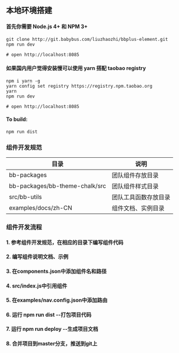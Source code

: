 ## 本地环境搭建

#### 首先你需要 Node.js 4+ 和 NPM 3+

```shell
git clone http://git.babybus.com/liuzhaozhi/bbplus-element.git
npm run dev

# open http://localhost:8085
```

#### 如果国内用户觉得安装慢可以使用 yarn 搭配 taobao registry

```shell
npm i yarn -g
yarn config set registry https://registry.npm.taobao.org
yarn
npm run dev

# open http://localhost:8085
```

#### To build:

```shell
npm run dist
```

### 组件开发规范
| 目录 | 说明 |
|---------- |-------- |
| bb-packages | 团队组件存放目录 |
| bb-packages/bb-theme-chalk/src | 团队组件样式目录 |
| src/bb-utils | 团队工具函数存放目录 |
| examples/docs/zh-CN | 组件文档、实例目录 |

### 组件开发流程

#### 1. 参考组件开发规范，在相应的目录下编写组件代码
#### 2. 编写组件说明文档、示例
#### 3. 在components.json中添加组件名和路径
#### 4. src/index.js中引用组件
#### 5. 在examples/nav.config.json中添加路由
#### 6. 运行 npm run dist --打包项目代码
#### 7. 运行 npm run deploy --生成项目文档
#### 8. 合并项目到master分支，推送到git上

